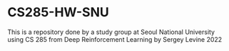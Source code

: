 # CS285-HW-SNU
This is a repository done by a study group at Seoul National University using CS 285 from Deep Reinforcement Learning by Sergey Levine 2022
